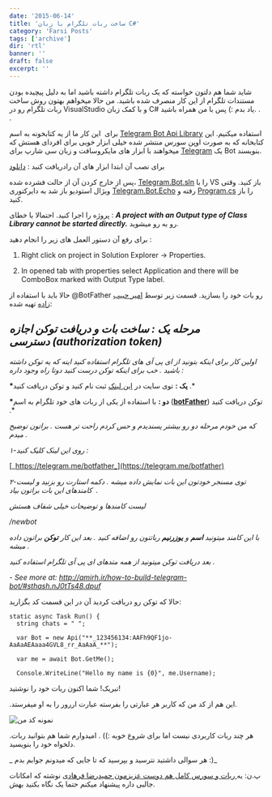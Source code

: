 ```yaml
---
date: '2015-06-14'
title: 'ساخت ربات تلگرام با زبان C#'
category: 'Farsi Posts'
tags: ['archive']
dir: 'rtl'
banner: ''
draft: false
excerpt: ''
---
```


شاید شما هم دلتون خواسته که یک ربات تلگرام داشته باشید اما به دلیل پیچیده بودن مستندات تلگرام از این کار منصرف شده باشید. من حالا میخواهم بهتون روش ساخت ربات تلگرام رو در VisualStudio و با کمک زبان C# یاد بدم :) پس با من همراه باشید. . .

برای  این کار ما از یه کتابخونه به اسم [Telegram Bot Api Library](https://github.com/MrRoundRobin/telegram.bot) استفاده میکنیم. این کتابخانه که به صورت اوپن سورس منتشر شده خیلی ابزار خوبی برای افردای هستش که میخواهند با ابزار های مایکروسافت و زبان سی شارپ برای [Telegram](https://blog.ir/panel/mehrad77/post_edit/elegram.org) یک Bot بنویسند.

برای نصب آن ابتدا ابزار های آن رادریافت کنید : [دانلود](https://github.com/MrRoundRobin/telegram.bot/archive/master.zip 'دانلود سلوشن این ابزار')

پس از خارج کردن آن از حالت فشرده شده، [Telegram.Bot.sln](https://github.com/MrRoundRobin/telegram.bot/blob/master/Telegram.Bot.sln 'Telegram.Bot.sln') را با VS باز کنید. وقتی ویژال استودیو باز شد به دایرکتوری [Telegram.Bot.Echo](https://github.com/MrRoundRobin/telegram.bot/tree/master/Telegram.Bot.Echo 'Telegram.Bot.Echo') رفته و [Program.cs](https://github.com/MrRoundRobin/telegram.bot/blob/master/Telegram.Bot.Echo/Program.cs 'Program.cs') را باز کنید.

پروژه را اجرا کنید. احتمالا با خطای : **_A project with an Output type of Class Library cannot be started directly._** رو به رو میشوید.

برای رفع آن دستور العمل های زیر را انجام دهید :

1.  Right click on project in Solution Explorer -> Properties.

2.  In opened tab with properties select Application and there will be ComboBox marked with Output Type label.

حالا باید با استفاده از @BotFather رو بات خود را بسازید. قسمت زیر توسط [امیر حبیب زاده](http://amirh.ir/how-to-build-telegram-bot/) تهیه شده:

## _مرحله یک : ساخت بات و دریافت توکن اجازه دسترسی (authorization token)_

_اولین کار برای اینکه بتونید از ای پی آی های تلگرام استفاده کنید اینه که یه توکن داشته باشید . خب برای اینکه توکن درست کنید دوتا راه وجود داره :_

**\*یک :** توی سایت در [این لینک](https://my.telegram.org/) ثبت نام کنید و توکن دریافت کنید .\*

**\*دو :** با استفاده از یکی از ربات های خود تلگرام به اسم (**[botFather](https://telegram.me/botfather 'telegram botFather')**) توکن دریافت کنید .\*

_که من خودم مرحله دو رو بیشتر پسندیدم و حس کردم راحت تر هست . براتون توضیح میدم ._

_۱-روی این لینک کلیک کنید :_

[_https://telegram.me/botfather_](https://telegram.me/botfather)

_۲-توی مسنجر خودتون این بات نمایش داده میشه . دکمه استارت رو بزنید و لیست کامندهای این بات براتون بیاد  ._

_لیست کامندها و توضیحات خیلی شفاف هستش_

_/newbot_

_با این کامند میتونید **اسم** و **یوزرنیم** رباتتون رو اضافه کنید . بعد این کار **توکن** براتون داده میشه ._

_بعد دریافت توکن میتونید از همه متدهای ای پی آی تلگرام استفاده کنید ._

_- See more at: <http://amirh.ir/how-to-build-telegram-bot/#sthash.nJ0tTs48.dpuf>_

حالا که توکن رو دریافت کردید آن در این قسمت کد بگزارید:

```
static async Task Run() {
  string chats = " ";

  var Bot = new Api("**_123456134:AAFh9QF1jo-AaAaAEAaaa4GVL8_rr_AaAaA_**");

  var me = await Bot.GetMe();

  Console.WriteLine("Hello my name is {0}", me.Username);
```

تبریک! شما اکنون ربات خود را نوشتید!

.این هم از کد من که کاربر هر عبارتی را بفرسته عبارت اررور را به او میفرستد.

![نمونه کد من](https://bayanbox.ir/view/6441368240907094383/Captnnure.png)

.هر چند ربات کاربردی نیست اما برای شروع خوبه :)) . امیدوارم شما هم بتوانید ربات دلخواه خود را بنویسید.

_ هر سوالی داشتید نترسید و بپرسید که تا جایی که میدونم جوابم بدم :)_

پ.ن: یه[ ربات و سورس کامل هم دوست عزیزمون حمیدرضا فرهادی](http://pm-buzz.rzb.ir/thread/645) نوشته که امکانات جالبی داره پیشنهاد میکنم حتما یک نگاه بکنید بهش.
